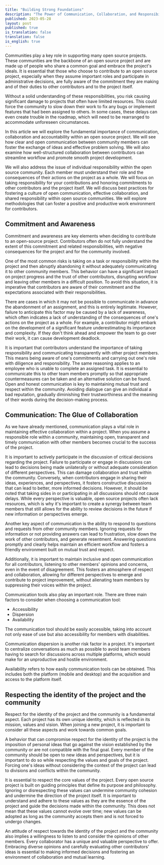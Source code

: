 ```yaml
---
title: "Building Strong Foundations"
description: "The Power of Communication, Collaboration, and Responsibility in Open Source Communities"
published: 2023-05-28
layout: post
published: true
is_translation: false
translation: false
is_english: true
---
```


Communities play a key role in supporting many open source projects. These communities are the backbone of an open source project and are made up of people who share a common goal and embrace the project's ideals. It is essential that those who choose to contribute to an open source project, especially when they assume important roles and participate in administrative decisions, are fully aware of the commitment they are making and of their duties to other contributors and to the project itself.

Without a solid understanding of these responsibilities, you risk causing significant damage to projects that often have limited resources. This could force the community to slow down their work to fix any bugs or implement features that had been assigned to others. In some cases, these delays can even create trouble in the roadmap, which will need to be rearranged to accommodate unforeseen circumstances.

In this article we will explore the fundamental importance of communication, collaboration and accountability within an open source project. We will see how clear and open communication between community members can foster the exchange of ideas and effective problem solving. We will also examine how well-structured collaboration between contributors can streamline workflow and promote smooth project development.

We will also address the issue of individual responsibility within the open source community. Each member must understand their role and the consequences of their actions on the project as a whole. We will focus on taking responsibility for your contributions and honoring commitments to other contributors and the project itself. We will discuss best practices for fostering a culture of open communication, effective collaboration, and shared responsibility within open source communities. We will explore methodologies that can foster a positive and productive work environment for contributors.

## Commitment and Awareness

Commitment and awareness are key elements when deciding to contribute to an open-source project. Contributors often do not fully understand the extent of this commitment and related responsibilities, with negative consequences for the project and for the community involved.

One of the most common risks is taking on a task or responsibility within the project and then abruptly abandoning it without adequately communicating it to other community members. This behavior can have a significant impact on project progress and the trust of other contributors, disrupting workflow and leaving other members in a difficult position. To avoid this situation, it is imperative that contributors are aware of their commitment and the expectations associated with their responsibilities.

There are cases in which it may not be possible to communicate in advance the abandonment of an assignment, and this is entirely legitimate. However, failure to anticipate this factor may be caused by a lack of awareness, which often indicates a lack of understanding of the consequences of one's actions on the project as a whole. For example, a contributor might embark on the development of a significant feature underestimating its importance and complexity. If they don't think ahead and empower the team to go over their work, it can cause development deadlock.

It is important that contributors understand the importance of taking responsibility and communicating transparently with other project members. This means being aware of one's commitments and carrying out one's role with diligence and responsibility. The same reasoning applies to an employee who is unable to complete an assigned task. It is essential to communicate this to other team members promptly so that appropriate countermeasures can be taken and an alternative solution can be found. Open and honest communication is key to maintaining mutual trust and respect within the community. Avoiding dialogue can give an individual a bad reputation, gradually diminishing their trustworthiness and the meaning of their words during the decision-making process.

## Communication: The Glue of Collaboration

As we have already mentioned, communication plays a vital role in maintaining effective collaboration within a project. When you assume a responsible role within a community, maintaining open, transparent and timely communication with other members becomes crucial to the success of the project.

It is important to actively participate in the discussion of critical decisions regarding the project. Failure to participate or engage in discussions can lead to decisions being made unilaterally or without adequate consideration of different perspectives. This can damage collaboration and trust within the community. Conversely, when contributors engage in sharing their ideas, experiences, and perspectives, it fosters constructive discussions that can lead to better, more informed decisions. However, it should be noted that taking sides in or participating in all discussions should not cause delays. While every perspective is valuable, open source projects often lack resources, which is why it's important to create a synergy between team members that still allows for the ability to review decisions in the future if new information or perspectives emerge.

Another key aspect of communication is the ability to respond to questions and requests from other community members. Ignoring requests for information or not providing answers can lead to frustration, slow down the work of other contributors, and generate resentment. Answering questions promptly and clearly helps maintain an efficient workflow and fosters a friendly environment built on mutual trust and respect.

Additionally, it is important to maintain inclusive and open communication for all contributors, listening to other members' opinions and concerns, even in the event of disagreement. This fosters an atmosphere of respect and collaboration, allowing for different perspectives to emerge and contribute to project improvement, without alienating team members by suppressing their voices within the project.

Communication tools also play an important role. There are three main factors to consider when choosing a communication tool:

- Accessibility
- Dispersion
- Availability

The communication tool should be easily accessible, taking into account not only ease of use but also accessibility for members with disabilities.

Communication dispersion is another risk factor in a project. It's important to centralize conversations as much as possible to avoid team members having to search for discussions across multiple platforms, which would make for an unproductive and hostile environment.

Availability refers to how easily communication tools can be obtained. This includes both the platform (mobile and desktop) and the acquisition and access to the platform itself.

## Respecting the identity of the project and the community

Respect for the identity of the project and the community is a fundamental aspect. Each project has its own unique identity, which is reflected in its mission, values and vision. When joining a new project, it is important to consider all these aspects and work towards common goals.

A behavior that can compromise respect for the identity of the project is the imposition of personal ideas that go against the vision established by the community or are not compatible with the final goal. Every member of the community should be open to new ideas and perspectives, but it is important to do so while respecting the values and goals of the project. Forcing one's ideas without considering the context of the project can lead to divisions and conflicts within the community.

It is essential to respect the core values of the project. Every open source project is built on guiding principles that define its purpose and philosophy. Ignoring or disrespecting these values can undermine community cohesion and undermine the direction of the project itself. It is important to understand and adhere to these values as they are the essence of the project and guide the decisions made within the community. This does not mean that these values cannot evolve over time; new values can be adopted as long as the community accepts them and is not forced to undergo changes.

An attitude of respect towards the identity of the project and the community also implies a willingness to listen to and consider the opinions of other members. Every collaborator has a unique and valuable perspective to offer. Embracing diverse opinions and carefully evaluating other contributors' ideas is essential to making informed decisions and fostering an environment of collaboration and mutual learning.
